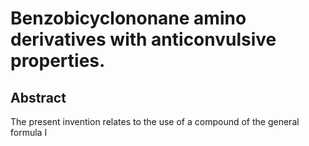 # Benzobicyclononane amino derivatives with anticonvulsive properties.

## Abstract
The present invention relates to the use of a compound of the general formula I